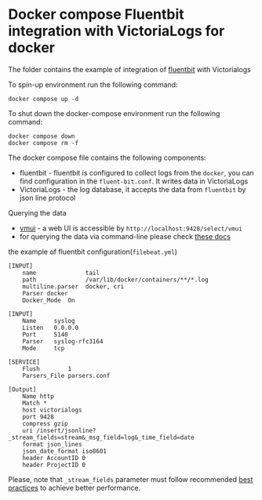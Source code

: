 # Docker compose Fluentbit integration with VictoriaLogs for docker

The folder contains the example of integration of [fluentbit](https://docs.fluentbit.io/manual) with Victorialogs

To spin-up environment  run the following command:
```
docker compose up -d 
```

To shut down the docker-compose environment run the following command:
```
docker compose down
docker compose rm -f
```

The docker compose file contains the following components:

* fluentbit - fluentbit is configured to collect logs from the `docker`, you can find configuration in the `fluent-bit.conf`. It writes data in VictoriaLogs
* VictoriaLogs - the log database, it accepts the data from `fluentbit` by json line protocol

Querying the data

* [vmui](https://docs.victoriametrics.com/victorialogs/querying/#vmui) - a web UI is accessible by `http://localhost:9428/select/vmui`
* for querying the data via command-line please check [these docs](https://docs.victoriametrics.com/victorialogs/querying/#command-line)


the example of fluentbit configuration(`filebeat.yml`)

```shell
[INPUT]
    name              tail
    path              /var/lib/docker/containers/**/*.log
    multiline.parser  docker, cri
    Parser docker
    Docker_Mode  On

[INPUT]
    Name     syslog
    Listen   0.0.0.0
    Port     5140
    Parser   syslog-rfc3164
    Mode     tcp

[SERVICE]
    Flush        1
    Parsers_File parsers.conf

[Output]
    Name http
    Match *
    host victorialogs
    port 9428
    compress gzip
    uri /insert/jsonline?_stream_fields=stream&_msg_field=log&_time_field=date
    format json_lines
    json_date_format iso8601
    header AccountID 0
    header ProjectID 0
```

Please, note that `_stream_fields` parameter must follow recommended [best practices](https://docs.victoriametrics.com/victorialogs/keyconcepts/#stream-fields) to achieve better performance.

